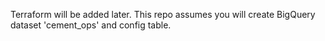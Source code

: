Terraform will be added later. This repo assumes you will create BigQuery dataset 'cement_ops' and config table.
